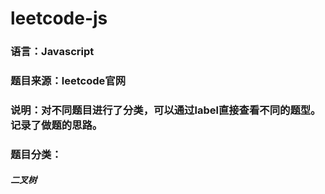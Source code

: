 # leetcode-js
### 语言：Javascript
### 题目来源：leetcode官网
### 说明：对不同题目进行了分类，可以通过label直接查看不同的题型。记录了做题的思路。
### 题目分类：
##### 二叉树

